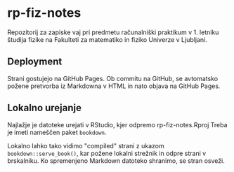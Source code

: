 # rp-fiz-notes

Repozitorij za zapiske vaj pri predmetu računalniški praktikum v 1. letniku študija fizike na Fakulteti za matematiko in fiziko Univerze v Ljubljani.

## Deployment

Strani gostujejo na GitHub Pages. Ob commitu na GitHub, se avtomatsko požene
pretvorba iz Markdowna v HTML in nato objava na GitHub Pages.

## Lokalno urejanje

Najlažje je datoteke urejati v RStudio, kjer odpremo rp-fiz-notes.Rproj
Treba je imeti nameščen paket `bookdown`.

Lokalno lahko tako vidimo "compiled" strani z ukazom `bookdown::serve_book()`, kar požene lokalni strežnik in odpre strani v brskalniku. Ko spremenjeno Markdown datoteko shranimo, se stran osveži.